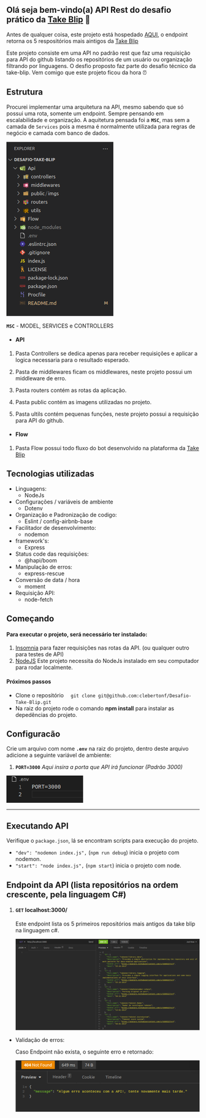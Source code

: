## Olá seja bem-vindo(a) API Rest do desafio prático da [Take Blip](https://digital.take.net/conversas-inteligentes/?utm_source=Google&utm_medium=cpc&utm_term=take%20blip&utm_campaign=SEMB_Take-Blip-geral%20%28b-p-e%29&hsa_acc=2783574544&hsa_kw=take%20blip&hsa_ve=3&hsa_ad=511086110762&hsa_net=adwords&hsa_mt=e&hsa_cam=12320816312&hsa_src=g&hsa_tgt=aud-1180190166859:kwd-809239209550&hsa_grp=117951638579&utm_id=go_cmp-12320816312_adg-117951638579_ad-511086110762_aud-1180190166859:kwd-809239209550_dev-c_ext-_prd-_mca-_sig-CjwKCAjwjdOIBhA_EiwAHz8xm2U8kiDYD_yfPk0TQOn6w0tNpnvY_F1ycQOeXjHhZR8TlRSttX_gxxoCTDYQAvD_BwE&gclid=CjwKCAjwjdOIBhA_EiwAHz8xm2U8kiDYD_yfPk0TQOn6w0tNpnvY_F1ycQOeXjHhZR8TlRSttX_gxxoCTDYQAvD_BwE) :rocket:

Antes de qualquer coisa, este projeto está hospedado [AQUI](https://take-languages.herokuapp.com/),
o endpoint retorna os 5 respositórios mais aintigos da [Take Blip](https://digital.take.net/conversas-inteligentes/?utm_source=Google&utm_medium=cpc&utm_term=take%20blip&utm_campaign=SEMB_Take-Blip-geral%20%28b-p-e%29&hsa_acc=2783574544&hsa_kw=take%20blip&hsa_ve=3&hsa_ad=511086110762&hsa_net=adwords&hsa_mt=e&hsa_cam=12320816312&hsa_src=g&hsa_tgt=aud-1180190166859:kwd-809239209550&hsa_grp=117951638579&utm_id=go_cmp-12320816312_adg-117951638579_ad-511086110762_aud-1180190166859:kwd-809239209550_dev-c_ext-_prd-_mca-_sig-CjwKCAjwjdOIBhA_EiwAHz8xm2U8kiDYD_yfPk0TQOn6w0tNpnvY_F1ycQOeXjHhZR8TlRSttX_gxxoCTDYQAvD_BwE&gclid=CjwKCAjwjdOIBhA_EiwAHz8xm2U8kiDYD_yfPk0TQOn6w0tNpnvY_F1ycQOeXjHhZR8TlRSttX_gxxoCTDYQAvD_BwE)

Este projeto consiste em uma API no padrão rest que faz uma requisição para API do github listando 
os repositórios de um usuário ou organização filtrando por linguagens.
O desfio proposto faz parte do desafio técnico da take-blip. Vem comigo que este projeto ficou da hora :alarm_clock:

## Estrutura

Procurei implementar uma arquitetura na API, mesmo sabendo que só possui uma rota, somente um endpoint.
Sempre pensando em escalabilidade e organização.
A aquitetura pensada foi a **`MSC`**, mas sem a camada de `Services` pois a mesma é normalmente utilizada 
para regras de negócio e camada com banco de dados.

![estrutura](./Api/public/imgs/0001-estrutura.png)

**`MSC`** - MODEL, SERVICES e CONTROLLERS

- #### API

1. Pasta Controllers se dedica apenas para receber requisições e aplicar a logica necessaria
   para o resultado esperado.

2. Pasta de middlewares ficam os middlewares, neste projeto possui um middleware de erro.

3. Pasta routers contém as rotas da aplicação.

4. Pasta public contém as imagens utilizadas no projeto.

5. Pasta ultils contém pequenas funções, neste projeto possui a requisição para API do github.

- #### Flow

1. Pasta Flow possui todo fluxo do bot desenvolvido na plataforma da [Take Blip](https://digital.take.net/conversas-inteligentes/?utm_source=Google&utm_medium=cpc&utm_term=take%20blip&utm_campaign=SEMB_Take-Blip-geral%20%28b-p-e%29&hsa_acc=2783574544&hsa_kw=take%20blip&hsa_ve=3&hsa_ad=511086110762&hsa_net=adwords&hsa_mt=e&hsa_cam=12320816312&hsa_src=g&hsa_tgt=aud-1180190166859:kwd-809239209550&hsa_grp=117951638579&utm_id=go_cmp-12320816312_adg-117951638579_ad-511086110762_aud-1180190166859:kwd-809239209550_dev-c_ext-_prd-_mca-_sig-CjwKCAjwjdOIBhA_EiwAHz8xm2U8kiDYD_yfPk0TQOn6w0tNpnvY_F1ycQOeXjHhZR8TlRSttX_gxxoCTDYQAvD_BwE&gclid=CjwKCAjwjdOIBhA_EiwAHz8xm2U8kiDYD_yfPk0TQOn6w0tNpnvY_F1ycQOeXjHhZR8TlRSttX_gxxoCTDYQAvD_BwE)

## Tecnologias utilizadas

- Linguagens:
    - NodeJs
- Configurações / variáveis de ambiente
    - Dotenv
- Organização e Padronização de codigo:
    - Eslint / config-airbnb-base
- Facilitador de desenvolvimento:
    - nodemon
- framework's:
    - Express
- Status code das requisições:
    - @hapi/boom
- Manipulação de erros:
    - express-rescue
- Conversão de data / hora
    - moment
- Requisição API:
    - node-fetch

## Começando

#### Para executar o projeto, será necessário ter instalado:

1. [Insomnia](https://insomnia.rest/download) para fazer requisições nas rotas da API. (ou qualquer outro para testes de API)
2. [NodeJS](https://nodejs.org/en/) Este projeto necessita do NodeJs instalado em seu computador para rodar localmente.

#### Próximos passos

- Clone o repositório `  git clone git@github.com:clebertonf/Desafio-Take-Blip.git`
- Na raiz do projeto rode o comando **npm install** para instalar as depedências do projeto.

## Configuracão

Crie um arquivo com nome **`.env`** na raiz do projeto, dentro deste arquivo adicione a seguinte 
variável de ambiente:

1. **`PORT=3000`**  *Aqui insira a porta que API irá funcionar (Padrão 3000)*

![arquivo .env](./Api/public/imgs/0002-env.png)

------

## Executando API

Verifique o `package.json`, lá se encontram scripts para execução do projeto.

- `"dev": "nodemon index.js",`  (`npm run debug`) inicia o projeto com nodemon.
- `"start": "node index.js",` (`npm start`) inicia o projeto com  node.

## Endpoint da API (lista repositórios na ordem crescente, pela linguagem C#)

1. ####  `GET` localhost:3000/

   Este endpoint lista os 5 primeiros repositórios mais antigos da take blip na linguagem c#.

   ![arquivo .env](./Api/public/imgs/0003-get-languages.png)

- Validação de erros:
  
   Caso Endpoint não exista, o seguinte erro e retornado:

   ![arquivo .env](./Api/public/imgs/0004-error.png)